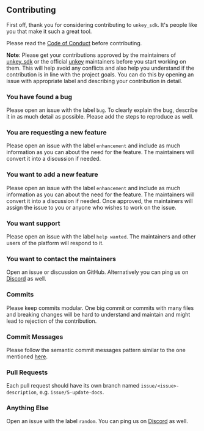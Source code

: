 ## Contributing

First off, thank you for considering contributing to `unkey_sdk`. It's people like you that make it such a great tool.

Please read the [Code of Conduct](CODE_OF_CONDUCT.md) before contributing.

**Note**: Please get your contributions approved by the maintainers of [unkey_sdk](https://github.com/jonxslays/unkey_sdk) or the official [unkey](https://github.com/unkeyed/unkey/) maintainers before you start working on them. This will help avoid any conflicts and also help you understand if the contribution is in line with the project goals. You can do this by opening an issue with appropriate label and describing your contribution in detail.

### You have found a bug

Please open an issue with the label `bug`. To clearly explain the bug, describe it in as much detail as possible. Please add the steps to reproduce as well.

### You are requesting a new feature

Please open an issue with the label `enhancement` and include as much information as you can about the need for the feature. The maintainers will convert it into a discussion if needed.

### You want to add a new feature

Please open an issue with the label `enhancement` and include as much information as you can about the need for the feature. The maintainers will convert it into a discussion if needed. Once approved, the maintainers will assign the issue to you or anyone who wishes to work on the issue.

### You want support

Please open an issue with the label `help wanted`. The maintainers and other users of the platform will respond to it.

### You want to contact the maintainers

Open an issue or discussion on GitHub. Alternatively you can ping us on [Discord](https://unkey.dev/discord) as well.

### Commits

Please keep commits modular. One big commit or commits with many files and breaking changes will be hard to understand and maintain and might lead to rejection of the contribution.

### Commit Messages

Please follow the semantic commit messages pattern similar to the one mentioned [here](https://gist.github.com/joshbuchea/6f47e86d2510bce28f8e7f42ae84c716).

### Pull Requests

Each pull request should have its own branch named `issue/<issue>-description`, e.g. `issue/5-update-docs`.

### Anything Else

Open an issue with the label `random`. You can ping us on [Discord](https://unkey.dev/discord) as well.
